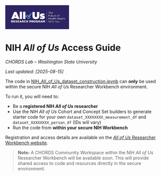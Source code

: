 <img src="images/nih_logo.jpg" alt="All of Us" width="40%"/> 

# NIH *All of Us* Access Guide  
*CHORDS Lab – Washington State University*

_Last updated: [2025-08-15]_

The code in [NIH_All_of_Us_dataset_construction.ipynb](`NIH_All_of_Us_dataset_construction.ipynb`) can **only** be used within the secure NIH *All of Us* Researcher Workbench environment.  

To run it, you will need to:  
- Be a **registered NIH *All of Us* researcher**  
- Use the NIH *All of Us* Cohort and Concept Set builders to generate starter code for your own `dataset_XXXXXXXX_measurement_df` and `dataset_XXXXXXXX_person_df` (IDs will vary)
- Run the code from **within your secure NIH Workbench**  

Registration and access details are available on the [*All of Us* Researcher Workbench website](https://workbench.researchallofus.org/).  

> **Note:** A CHORDS Community Workspace within the NIH *All of Us* Researcher Workbench will be available soon. This will provide shared access to code and resources directly in the secure environment.